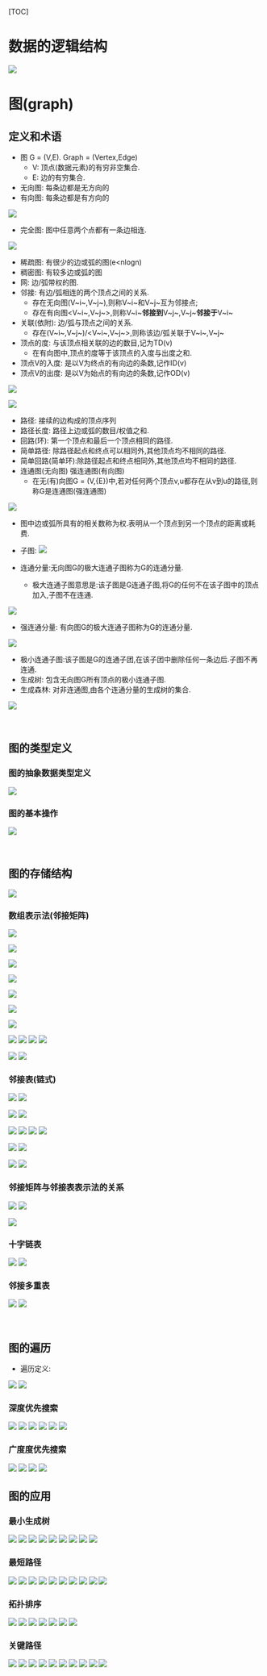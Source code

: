 [TOC]

# 数据的逻辑结构
![](image/image_20221119062850642642.png)

# 图(graph)

## 定义和术语

- 图
G = (V,E). Graph = (Vertex,Edge)
    - V: 顶点(数据元素)的有穷非空集合.
    - E: 边的有穷集合.
- 无向图: 每条边都是无方向的
- 有向图: 每条边都是有方向的

![](image/image_20221119071424556556.png)

- 完全图: 图中任意两个点都有一条边相连.

![](image/image_20221119071810527527.png)

- 稀疏图: 有很少的边或弧的图(e<nlogn)
- 稠密图: 有较多边或弧的图
- 网: 边/弧带权的图. 
- 邻接: 有边/弧相连的两个顶点之间的关系.
    - 存在无向图(V~i~,V~j~),则称V~i~和V~j~互为邻接点;
    - 存在有向图<V~i~,V~j~>,则称V~i~**邻接到**V~j~,V~j~**邻接于**V~i~
- 关联(依附): 边/弧与顶点之间的关系.
    - 存在(V~i~,V~j~)/<V~i~,V~j~>,则称该边/弧关联于V~i~,V~j~
- 顶点的度: 与该顶点相关联的边的数目,记为TD(v)
    - 在有向图中,顶点的度等于该顶点的入度与出度之和.
- 顶点V的入度: 是以V为终点的有向边的条数,记作ID(v)
- 顶点V的出度: 是以V为始点的有向边的条数,记作OD(v)

![](image/image_20221119093005987987.png)

![](image/image_20221119093125971971.png)
- 路径: 接续的边构成的顶点序列
- 路径长度: 路径上边或弧的数目/权值之和.
- 回路(环): 第一个顶点和最后一个顶点相同的路径.
- 简单路径: 除路径起点和终点可以相同外,其他顶点均不相同的路径.
- 简单回路(简单环):除路径起点和终点相同外,其他顶点均不相同的路径.
- 连通图(无向图) 强连通图(有向图)
    - 在无(有)向图G = (V,{E})中,若对任何两个顶点v,u都存在从v到u的路径,则称G是连通图(强连通图) 

![](image/image_20221119094019778778.png)
- 图中边或弧所具有的相关数称为权.表明从一个顶点到另一个顶点的距离或耗费.
- 子图: 
![](image/image_202211190944106666.png)

- 连通分量:无向图G的极大连通子图称为G的连通分量.
    - 极大连通子图意思是:该子图是G连通子图,将G的任何不在该子图中的顶点加入,子图不在连通.

![](image/image_20221119094745813813.png)
- 强连通分量: 有向图G的极大连通子图称为G的连通分量.

![](image/image_20221119095019438438.png)
- 极小连通子图:该子图是G的连通子团,在该子团中删除任何一条边后.子图不再连通.
- 生成树: 包含无向图G所有顶点的极小连通子图.
- 生成森林: 对非连通图,由各个连通分量的生成树的集合.

![](image/image_20221119095323301301.png)

<br>

## 图的类型定义

### 图的抽象数据类型定义

![](image/image_20221119095745781781.png)

### 图的基本操作

![](image/image_20221119095846973973.png)

<br>

## 图的存储结构

![](image/image_20221119100105789789.png)

### 数组表示法(邻接矩阵)
![](image/image_202211191002540707.png)

![](image/image_20221119100707957957.png)

![](image/image_20221119100959507507.png)

![](image/image_20221119101116795795.png)

![](image/image_20221119101307362362.png)

![](image/image_20221119101546722722.png)

![](image/image_20221119101725115115.png)

![](image/image_20221119101931748748.png)
![](image/image_20221119102112522522.png)
![](image/image_20221119102130158158.png)
![](image/image_20221119102421505505.png)

![](image/image_20221119102550262262.png)
![](image/image_20221119102723904904.png)

### 邻接表(链式)
![](image/image_20221119103041836836.png)
![](image/image_20221119103321673673.png)

![](image/image_20221119103828472472.png)
![](image/image_20221119103937396396.png)

![](image/image_20221119104113974974.png)
![](image/image_20221119104157515515.png)
![](image/image_20221119104316901901.png)
![](image/image_20221119104515821821.png)

![](image//image_20221119104718413413.png)
![](image/image_202211191047559494.png)

![](image/image_20221119105039937937.png)
![](image/image_20221119105314815815.png) 

### 邻接矩阵与邻接表表示法的关系
![](image/image_20221119105453527527.png)
![](image/image_20221119105656588588.png)

![](image/image_20221119105808282282.png)

### 十字链表
![](image/image_20221119105854596596.png)
![](image/image_202211191107348383.png) 


### 邻接多重表
![](image/image_20221119110920229229.png)
![](image/image_202211191116168888.png)

<br>

## 图的遍历

- 遍历定义:

![](image/image_20221119111826523523.png)
![](image/image_20221119111938612612.png)

### 深度优先搜索

![](image/image_202211191123553939.png)
![](image/image_202211191126117474.png)
![](image/image_20221119113111456456.png)
![](image/image_20221119113231233233.png)
![](image/image_20221119113404011011.png)
![](image/image_20221119113547191191.png)


### 广度度优先搜索

![](image/image_20221119113816992992.png)
![](image/image_20221119113859328328.png)
![](image/image_202211191141445656.png)
![](image/image_20221119114234102102.png)



## 图的应用

### 最小生成树
![](image/image_202211191156374848.png)
![](image/image_202211191200065252.png)
![](image/image_20221119120115063063.png)
![](image/image_20221119120408496496.png)
![](image/image_20221119135243812812.png)
![](image/image_20221119135411749749.png)
![](image/image_20221119135942937937.png)
![](image/image_20221119140325008008.png)
![](image/image_202211191405143535.png)


### 最短路径
![](image/image_20221119140657384384.png)
![](image/image_20221119140741855855.png)
![](image/image_202211191408389191.png)
![](image/image_202211191409437777.png)
![](image/image_20221119141020075075.png)
![](image/image_20221119141523883883.png)
![](image/image_20221119141621724724.png)
![](image/image_20221119142432912912.png)
![](image/image_20221119142628961961.png)
![](image/image_20221119143119672672.png)

### 拓扑排序
![](image/image_20221119143305223223.png)
![](image/image_20221119143417523523.png)
![](image/image_20221119143624065065.png)
![](image/image_20221119143808274274.png)
![](image/image_20221119143914101101.png)
![](image/image_20221119144333303303.png)
![](image/image_20221119144536563563.png)


### 关键路径
![](image/image_20221119144815159159.png)
![](image/image_20221119144926205205.png)
![](image/image_20221119145336414414.png)
![](image/image_20221119145508476476.png)
![](image/image_20221119145631806806.png)
![](image/image_20221119145956917917.png)
![](image/image_20221119150244388388.png)
![](image/image_20221119150749581581.png)
![](image/image_20221119151751594594.png)
![](image/image_20221119151922824824.png)